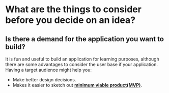 # What are the things to consider before you decide on an idea?

## Is there a demand for the application you want to build?

It is fun and useful to build an application for learning purposes, although there are some advantages to consider the user base if your application. Having a target audience might help you:

* Make better design decisions.
* Makes it easier to sketch out [**minimum viable product\(MVP\)**](https://en.wikipedia.org/wiki/Minimum_viable_product).

